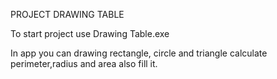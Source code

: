 PROJECT DRAWING TABLE

To start project use Drawing Table.exe

In app you can drawing rectangle, circle and triangle calculate perimeter,radius and area also fill it.

